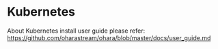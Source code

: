 # Kubernetes
About Kubernetes install user guide please refer: https://github.com/oharastream/ohara/blob/master/docs/user_guide.md